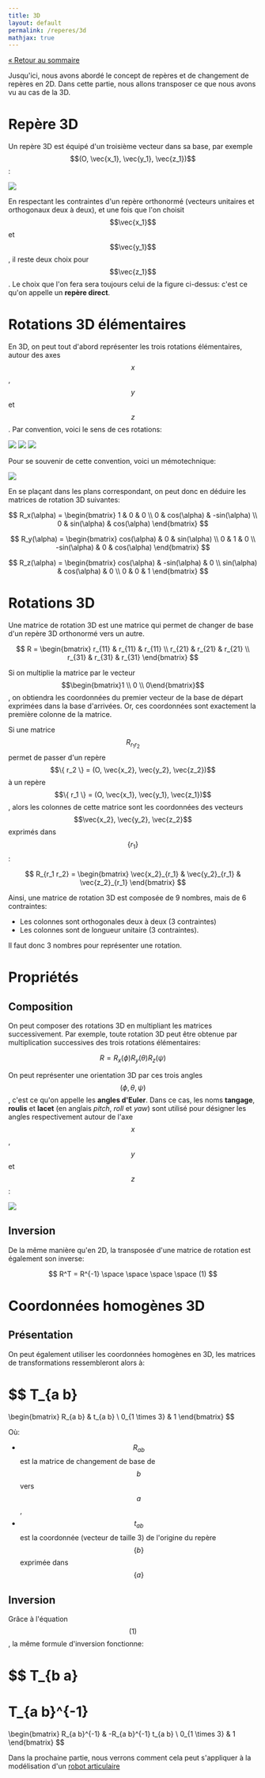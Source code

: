 ```yaml
---
title: 3D
layout: default
permalink: /reperes/3d
mathjax: true
---
```


[&laquo; Retour au sommaire](/reperes)

Jusqu'ici, nous avons abordé le concept de repères et de changement de repères en 2D. Dans cette partie, nous allons
transposer ce que nous avons vu au cas de la 3D.

# Repère 3D

Un repère 3D est équipé d'un troisième vecteur dans sa base, par exemple $$(O, \vec{x_1}, \vec{y_1}, \vec{z_1})$$:

<div class="text-center">
    <img src="/assets/imgs/repere3d.svg" />
</div>

En respectant les contraintes d'un repère orthonormé (vecteurs unitaires et orthogonaux deux à deux), et une fois
que l'on choisit $$\vec{x_1}$$ et $$\vec{y_1}$$, il reste deux choix pour $$\vec{z_1}$$. Le choix que l'on fera
sera toujours celui de la figure ci-dessus: c'est ce qu'on appelle un **repère direct**.

# Rotations 3D élémentaires

En 3D, on peut tout d'abord représenter les trois rotations élémentaires, autour des axes $$x$$, $$y$$ et $$z$$. Par
convention, voici le sens de ces rotations:

<div class="text-center">
    <img src="/assets/imgs/rx.svg" />
    <img src="/assets/imgs/ry.svg" />
    <img src="/assets/imgs/rz.svg" />
</div>

Pour se souvenir de cette convention, voici un mémotechnique:

<div class="text-center">
    <img src="/assets/imgs/convention_3d.svg" />
</div>

En se plaçant dans les plans correspondant, on peut donc en déduire les matrices de rotation 3D suivantes:

$$
R_x(\alpha) =
\begin{bmatrix}
1 & 0 & 0 \\
0 & cos(\alpha) & -sin(\alpha) \\
0 & sin(\alpha) & cos(\alpha)
\end{bmatrix}
$$

$$
R_y(\alpha) =
\begin{bmatrix}
cos(\alpha) & 0 & sin(\alpha) \\
0 & 1 & 0 \\
-sin(\alpha) & 0 & cos(\alpha)
\end{bmatrix}
$$

$$
R_z(\alpha) =
\begin{bmatrix}
cos(\alpha) & -sin(\alpha) & 0 \\
sin(\alpha) & cos(\alpha) & 0 \\
0 & 0 & 1
\end{bmatrix}
$$

# Rotations 3D

Une matrice de rotation 3D est une matrice qui permet de changer de base d'un repère 3D orthonormé vers un autre.

$$
R =
\begin{bmatrix}
r_{11} & r_{11} & r_{11} \\
r_{21} & r_{21} & r_{21} \\
r_{31} & r_{31} & r_{31}
\end{bmatrix}
$$

Si on multiplie la matrice par le vecteur $$\begin{bmatrix}1 \\ 0 \\ 0\end{bmatrix}$$, on obtiendra les coordonnées du premier
vecteur de la base de départ exprimées dans la base d'arrivées. Or, ces coordonnées sont exactement la première
colonne de la matrice.

Si une matrice $$R_{r_1 r_2}$$ permet de passer d'un repère $$\{ r_2 \} = (O, \vec{x_2}, \vec{y_2}, \vec{z_2})$$
à un repère $$\{ r_1 \} = (O, \vec{x_1}, \vec{y_1}, \vec{z_1})$$, alors les colonnes de cette matrice sont les
coordonnées des vecteurs $$\vec{x_2}, \vec{y_2}, \vec{z_2}$$ exprimés dans $$\{ r_1 \}$$:

$$
R_{r_1 r_2} =
\begin{bmatrix}
\vec{x_2}_{r_1} & \vec{y_2}_{r_1} & \vec{z_2}_{r_1} 
\end{bmatrix}
$$

Ainsi, une matrice de rotation 3D est composée de 9 nombres, mais de 6 contraintes:

* Les colonnes sont orthogonales deux à deux (3 contraintes)
* Les colonnes sont de longueur unitaire (3 contraintes).

Il faut donc 3 nombres pour représenter une rotation.

# Propriétés

## Composition

On peut composer des rotations 3D en multipliant les matrices successivement. Par exemple, toute rotation 3D peut
être obtenue par multiplication successives des trois rotations élémentaires:

$$
R = R_x(\phi) R_y(\theta) R_z(\psi)
$$

On peut représenter une orientation 3D par ces trois angles $$(\phi, \theta, \psi)$$, c'est ce qu'on
appelle les **angles d'Euler**. Dans ce cas, les noms **tangage**, **roulis** et **lacet** (en anglais
*pitch*, *roll* et *yaw*) sont utilisé pour désigner les angles respectivement autour de l'axe
$$x$$, $$y$$ et $$z$$:

<div class="text-center">
    <img src="/assets/imgs/ypr.svg" />
</div>

## Inversion

De la même manière qu'en 2D, la transposée d'une matrice de rotation est également son inverse:

$$
R^T = R^{-1}
\space \space \space \space (1)
$$

# Coordonnées homogènes 3D

## Présentation

On peut également utiliser les coordonnées homogènes en 3D, les matrices de transformations ressembleront alors à:

$$
T_{a b}
=
\begin{bmatrix}
R_{a b} & t_{a b} \\
0_{1 \times 3} & 1
\end{bmatrix}
$$

Où:

* $$R_{a b}$$ est la matrice de changement de base de $$b$$ vers $$a$$,
* $$t_{a b}$$ est la coordonnée (vecteur de taille 3) de l'origine du repère $$\{ b \}$$ exprimée dans $$\{ a \}$$

## Inversion

Grâce à l'équation $$(1)$$, la même formule d'inversion fonctionne:

$$
T_{b a}
=
T_{a b}^{-1}
=
\begin{bmatrix}
R_{a b}^{-1} & -R_{a b}^{-1} t_{a b} \\
0_{1 \times 3} & 1
\end{bmatrix}
$$

Dans la prochaine partie, nous verrons comment cela peut s'appliquer à la modélisation d'un
[robot articulaire](/reperes/kinematics)